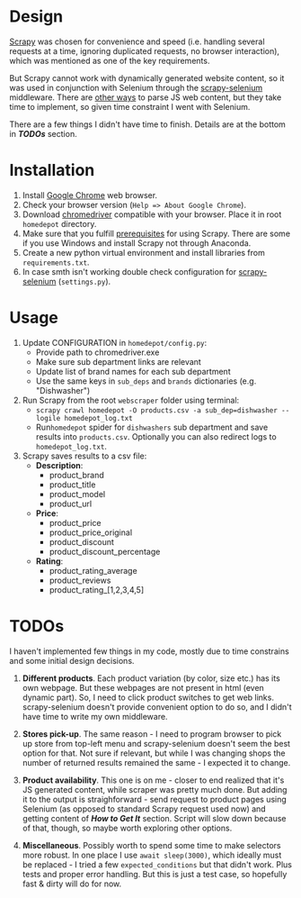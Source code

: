 # Design

[Scrapy](https://doc.scrapy.org/en/latest/intro/tutorial.html)
was chosen for convenience and speed
(i.e. handling several requests at a time, ignoring duplicated requests,
no browser interaction), which was mentioned as one of the key requirements.

But Scrapy cannot work with dynamically generated website content, so it was used
in conjunction with Selenium through the 
[scrapy-selenium](https://github.com/clemfromspace/scrapy-selenium) middleware.
There are [other ways](https://docs.scrapy.org/en/latest/topics/dynamic-content.html)
to parse JS web content, but they take time to implement, so given time
constraint I went with Selenium.

There are a few things I didn't have time to finish.
Details are at the bottom in ***TODOs*** section.

# Installation

1. Install [Google Chrome](https://www.google.com/intl/en/chrome/) web browser.
2. Check your browser version (`Help => About Google Chrome`).
3. Download [chromedriver](https://chromedriver.chromium.org/downloads)
compatible with your browser. Place it in root `homedepot` directory.
4. Make sure that you fulfill [prerequisites](https://docs.scrapy.org/en/latest/intro/install.html)
for using Scrapy. There are some if you use Windows and install Scrapy not through Anaconda.
5. Create a new python virtual environment and install libraries
from `requirements.txt`.
6. In case smth isn't working double check configuration for
[scrapy-selenium](https://github.com/clemfromspace/scrapy-selenium) (`settings.py`).

# Usage

1. Update CONFIGURATION in `homedepot/config.py`:
   * Provide path to chromedriver.exe
   * Make sure sub department links are relevant
   * Update list of brand names for each sub department
   * Use the same keys in `sub_deps` and `brands` dictionaries (e.g. "Dishwasher")
2. Run Scrapy from the root `webscraper` folder using terminal:
   * `scrapy crawl homedepot -O products.csv -a sub_dep=dishwasher --logile homedepot_log.txt`
   * Run`homedepot` spider for `dishwashers` sub department and save results into
   `products.csv`. Optionally you can also redirect logs to `homedepot_log.txt`.
3. Scrapy saves results to a csv file:
    * **Description**:
      * product_brand
      * product_title
      * product_model
      * product_url
    * **Price**:
      * product_price
      * product_price_original
      * product_discount
      * product_discount_percentage
    * **Rating**:
      * product_rating_average
      * product_reviews
      * product_rating_[1,2,3,4,5]

# TODOs

I haven't implemented few things in my code, mostly due to time constrains and some
initial design decisions.

1. **Different products**. Each product variation (by color, size etc.) has its
own webpage. But these webpages are not present in html (even dynamic part). So,
I need to click product switches to get web links. scrapy-selenium doesn't provide
convenient option to do so, and I didn't have time to write my own middleware.

2. **Stores pick-up**. The same reason - I need to program browser to pick up
store from top-left menu and scrapy-selenium doesn't seem the best option for
that. Not sure if relevant, but while I was changing shops the number of returned
results remained the same - I expected it to change.

3. **Product availability**. This one is on me - closer to end realized that it's JS
generated content, while scraper was pretty much done. But adding it to the output
is straighforward - send request to product pages using Selenium (as opposed to
standard Scrapy request used now) and getting content of ***How to Get It*** section.
Script will slow down because of that, though, so maybe worth exploring other options.

4. **Miscellaneous**. Possibly worth to spend some time to make selectors more robust.
In one place I use `await sleep(3000)`, which ideally must be replaced - I tried a few
`expected_conditions` but that didn't work. Plus tests and proper error handling. But
this is just a test case, so hopefully fast & dirty will do for now.
